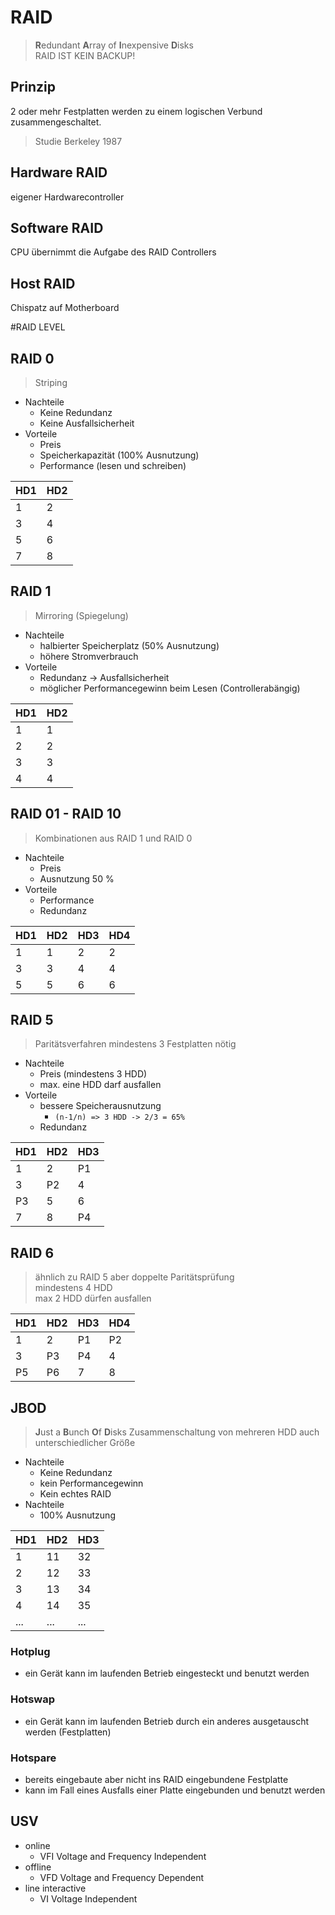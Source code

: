 # RAID
> **R**edundant **A**rray of **I**nexpensive **D**isks  
> RAID IST KEIN BACKUP!
## Prinzip 
2 oder mehr Festplatten werden zu einem logischen Verbund zusammengeschaltet.
> Studie Berkeley 1987  
## Hardware RAID
eigener Hardwarecontroller
## Software RAID
CPU übernimmt die Aufgabe des RAID Controllers
## Host RAID
Chispatz auf Motherboard

#RAID LEVEL
## RAID 0
> Striping  
- Nachteile
    - Keine Redundanz  
    - Keine Ausfallsicherheit
- Vorteile
    - Preis
    - Speicherkapazität (100% Ausnutzung)
    - Performance (lesen und schreiben)

HD1|HD2
---|---
1|2
3|4
5|6
7|8

## RAID 1
> Mirroring (Spiegelung)  

- Nachteile
    - halbierter Speicherplatz (50% Ausnutzung)
    - höhere Stromverbrauch
- Vorteile
    - Redundanz -> Ausfallsicherheit
    - möglicher Performancegewinn beim Lesen (Controllerabängig)

HD1|HD2
---|---
1|1
2|2
3|3
4|4

## RAID 01 - RAID 10
> Kombinationen aus RAID 1 und RAID 0

- Nachteile
    - Preis
    - Ausnutzung 50 %
- Vorteile
    - Performance
    - Redundanz


HD1|HD2|HD3|HD4
---|---|---|---
1|1|2|2
3|3|4|4
5|5|6|6

## RAID 5
> Paritätsverfahren
> mindestens 3 Festplatten nötig

- Nachteile
    - Preis (mindestens 3 HDD)
    - max. eine HDD darf ausfallen
- Vorteile
    - bessere Speicherausnutzung 
        - `(n-1/n) => 3 HDD -> 2/3 = 65%`
    - Redundanz

HD1|HD2|HD3
---|---|---
1|2|P1
3|P2|4
P3|5|6
7|8|P4

## RAID 6
> ähnlich zu RAID 5 aber doppelte Paritätsprüfung  
> mindestens 4 HDD  
> max 2 HDD dürfen ausfallen  

HD1|HD2|HD3|HD4
---|---|---|---
1|2|P1|P2
3|P3|P4|4
P5|P6|7|8

## JBOD
> **J**ust a **B**unch **O**f **D**isks
> Zusammenschaltung von mehreren HDD auch unterschiedlicher Größe

- Nachteile
    - Keine Redundanz
    - kein Performancegewinn
    - Kein echtes RAID
- Nachteile
    - 100% Ausnutzung
    

HD1|HD2|HD3
---|---|---
1|11|32
2|12|33
3|13|34
4|14|35
...|...|...

### Hotplug
- ein Gerät kann im laufenden Betrieb eingesteckt und benutzt werden
### Hotswap
- ein Gerät kann im laufenden Betrieb durch ein anderes ausgetauscht werden (Festplatten)
### Hotspare
- bereits eingebaute aber nicht ins RAID eingebundene Festplatte
- kann im Fall eines Ausfalls einer Platte eingebunden und benutzt werden

## USV
- online
    - VFI Voltage and Frequency Independent
- offline
    - VFD Voltage and Frequency Dependent
- line interactive
    - VI Voltage Independent